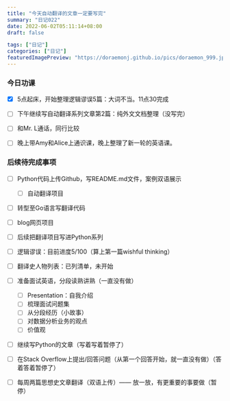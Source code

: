 ```yaml
---
title: "今天自动翻译的文章一定要写完"
summary: "日记022"
date: 2022-06-02T05:11:14+08:00
draft: false

tags: ["日记"]
categories: ["日记"]
featuredImagePreview: "https://doraemonj.github.io/pics/doraemon_999.jpeg"
---
```


### 今日功课

-   [x] 5点起床，开始整理逻辑谬误5篇：大词不当。11点30完成
-   [ ] 下午继续写自动翻译系列文章第2篇：纯外文文档整理（没写完）
-   [ ] 和Mr. L通话，同行比较
-   [ ] 晚上带Amy和Alice上通识课，晚上整理了新一轮的英语课。




### 后续待完成事项

-   [ ] Python代码上传Github，写README.md文件，案例双语展示

    -   [ ] 自动翻译项目
-   [ ] 转型至Go语言写翻译代码
-   [ ] blog网页项目
-   [ ] 后续把翻译项目写进Python系列
-   [ ] 逻辑谬误：目前进度5/100（算上第一篇wishful thinking）
-   [ ] 翻译史人物列表：已列清单，未开始
-   [ ] 准备面试英语，分段读熟讲熟（一直没有做）

    -   [ ] Presentation：自我介绍
    -   [ ] 梳理面试问题集
    -   [ ] 从分段经历（小故事）
    -   [ ] 对数据分析业务的观点
    -   [ ] 价值观
-   [ ] 继续写Python的文章（写着写着暂停了）
-   [ ] 在Stack Overflow上提出/回答问题（从第一个回答开始，就一直没有做）（答着答着暂停了）
-   [ ] 每周两篇思想史文章翻译（双语上传）—— 放一放，有更重要的事要做（暂停）
